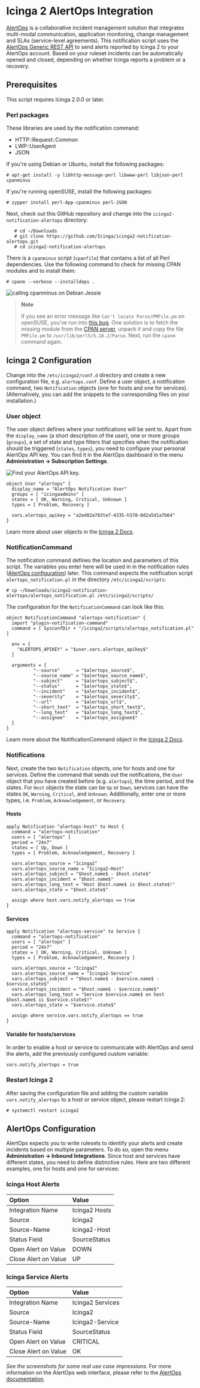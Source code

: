 # Icinga 2 AlertOps Integration

[AlertOps](http://alertops.com/) is a collaborative incident
management solution that integrates multi-modal communication,
application monitoring, change management and SLAs (service-level
agreements). This notification script uses the [AlertOps Generic REST
API](http://help.alertops.com/default.aspx/MyWiki/Generic%20REST%20API.html)
to send alerts reported by Icinga 2 to your AlertOps account. Based
on your ruleset incidents can be automatically opened and closed,
depending on whether Icinga reports a problem or a recovery.

## Prerequisites

This script requires Icinga 2.0.0 or later.

### Perl packages

These libraries are used by the notification command:

* HTTP::Request::Common
* LWP::UserAgent
* JSON

If you're using Debian or Ubuntu, install the following packages:

    # apt-get install -y libhttp-message-perl libwww-perl libjson-perl cpanminus

If you're running openSUSE, install the following packages:

    # zypper install perl-App-cpanminus perl-JSON

Next, check out this GitHub repository and change into the
`icinga2-notification-alertops` directory:

```
   # cd ~/Downloads
   # git clone https://github.com/Icinga/icinga2-notification-alertops.git
   # cd icinga2-notification-alertops
```

There is a `cpanminus` script (`cpanfile`) that contains a list of
all Perl dependencies. Use the following command to check for missing
CPAN modules and to install them:

    # cpanm --verbose --installdeps .

![calling `cpanminus` on Debian Jessie](images/cpanminus-jessie.png "calling `cpanminus` on Debian Jessie")

> **Note**
>
> If you see an error message like `Can't locate Parse/PMFile.pm` on
> openSUSE, you've run into [this
> bug](https://bugzilla.suse.com/show_bug.cgi?id=983472). One solution
> is to fetch the missing module from the [CPAN server](http://www.cpan.org/authors/id/I/IS/ISHIGAKI/Parse-PMFile-0.40.tar.gz),
> unpack it and copy the file `PMFile.pm` to `/usr/lib/perl5/5.18.2/Parse`.
> Next, run the `cpanm` command again.


## Icinga 2 Configuration

Change into the `/etc/icinga2/conf.d` directory and create a new
configuration file, e.g. `alertops.conf`. Define a user object, a
notification command, two `Notification` objects (one for hosts and
one for services). (Alternatively, you can add the snippets to the
corresponding files on your installation.)

### User object

The user object defines where your notifications will be sent to.
Apart from the `display_name` (a short description of the user),
one or more groups (`groups`), a set of state and type filters that
specifies when the notification should be triggered (`states`,
`types`), you need to configure your personal AlertOps API key. You
can find it in the AlertOps dashboard in the menu **Administration
-> Subscription Settings**.

![Find your AlertOps API key.](images/api-key.png "finding our AlertOps API key")

```
object User "alertops" {
  display_name = "AlertOps Notification User"
  groups = [ "icingaadmins" ]
  states = [ OK, Warning, Critical, Unknown ]
  types = [ Problem, Recovery ]

  vars.alertops_apikey = "a2ed82a783te7-4335-h378-0d2a5d1a7b64"
}
```

Learn more about user objects in the [Icinga 2 Docs](http://docs.icinga.org/icinga2/latest/doc/module/icinga2/chapter/object-types#objecttype-user).

### NotificationCommand

The notification command defines the location and parameters of
this script. The variables you enter here will be used in in the
notification rules ([AlertOps configuration](README.md#alert-ops-config)) later.
This command expects the notification script `alertops_notification.pl` in the directory `/etc/icinga2/scripts`: 

    # cp ~/Downloads/icinga2-notification-alertops/alertops_notification.pl /etc/icinga2/scripts/

The configuration for the `NotificationCommand` can look like this:

```
object NotificationCommand "alertops-notification" {
  import "plugin-notification-command"
  command = [ SysconfDir + "/icinga2/scripts/alertops_notification.pl" ]

  env = {
    "ALERTOPS_APIKEY" = "$user.vars.alertops_apikey$"
  }

  arguments = {
          "--source"      = "$alertops_source$",
          "--source_name" = "$alertops_source_name$",
          "--subject"     = "$alertops_subject$",
          "--status"      = "$alertops_state$",
          "--incident"    = "$alertops_incident$",
          "--severity"    = "$alertops_severity$",
          "--url"         = "$alertops_url$",
          "--short_text"  = "$alertops_short_text$",
          "--long_text"   = "$alertops_long_text$",
          "--assignee"    = "$alertops_assignee$"
  }
}
```

Learn more about the NotificationCommand object in the [Icinga 2 Docs](http://docs.icinga.org/icinga2/latest/doc/module/icinga2/chapter/object-types#objecttype-notificationcommand).

### Notifications

Next, create the two `Notification` objects, one for hosts and one for
services. Define the command that sends out the notifications, the
`User` object that you have created before (e.g. `alertops`), the
time period, and the states. For `Host` objects the state can be `Up` or
`Down`, services can have the states `OK`, `Warning`, `Critical`,
and `Unknown`. Additionally, enter one or more types, i.e. `Problem`,
`Acknowledgement`, or `Recovery`.

#### Hosts

```
apply Notification "alertops-host" to Host {
  command = "alertops-notification"
  users = [ "alertops" ]
  period = "24x7"
  states = [ Up, Down ]
  types = [ Problem, Acknowledgement, Recovery ]

  vars.alertops_source = "Icinga2"
  vars.alertops_source_name = "Icinga2-Host"
  vars.alertops_subject = "$host.name$ - $host.state$"
  vars.alertops_incident = "$host.name$"
  vars.alertops_long_text = "Host $host.name$ is $host.state$!"
  vars.alertops_state = "$host.state$"

  assign where host.vars.notify_alertops == true
}
```

#### Services

```
apply Notification "alertops-service" to Service {
  command = "alertops-notification"
  users = [ "alertops" ]
  period = "24x7"
  states = [ OK, Warning, Critical, Unknown ]
  types = [ Problem, Acknowledgement, Recovery ]

  vars.alertops_source = "Icinga2"
  vars.alertops_source_name = "Icinga2-Service"
  vars.alertops_subject = "$host.name$ - $service.name$ - $service.state$"
  vars.alertops_incident = "$host.name$ - $service.name$"
  vars.alertops_long_text = "Service $service.name$ on host $host.name$ is $service.state$!"
  vars.alertops_state = "$service.state$"

  assign where service.vars.notify_alertops == true
}
```

#### Variable for hosts/services

In order to enable a host or service to communicate with AlertOps and
send the alerts, add the previously configured custom variable:

```
vars.notify_alertops = true
```

### Restart Icinga 2

After saving the configuration file and adding the custom variable
`vars.notify_alertops` to a host or service object, please restart
Icinga 2:

    # systemctl restart icinga2

## <a id="alert-ops-config"></a> AlertOps Configuration

AlertOps expects you to write rulesets to identify your alerts and
create incidents based on multiple parameters. To do so, open the
menu **Administration -> Inbound Integrations**. Since host and
services have different states, you need to define distinctive
rules. Here are two different examples, one for hosts and one for
services:

### Icinga Host Alerts

| Option                  | Value           | 
| :---------------------- | :-------------- |
| Integration Name        | Icinga2 Hosts   |
| Source                  | Icinga2         |
| Source-Name             | Icinga2-Host    |
| Status Field            | SourceStatus    |
| Open Alert on Value     | DOWN            |
| Close Alert on Value    | UP              | 

### Icinga Service Alerts

| Option                  | Value              | 
| :---------------------- | :-------------- |
| Integration Name        | Icinga2 Services   |
| Source                  | Icinga2            |
| Source-Name             | Icinga2-Service    |
| Status Field            | SourceStatus       |
| Open Alert on Value     | CRITICAL           |
| Close Alert on Value    | OK                 | 

*See the screenshots for some real use case impressions.* For more
information on the AlertOps web interface, please refer to the [AlertOps
documentation](http://alertops.com/documentation).
